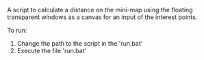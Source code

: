 A script to calculate a distance on the mini-map using the floating transparent windows as a canvas for an input of the interest points.

To run:
1. Change the path to the script in the 'run.bat'
1. Execute the file 'run.bat'
